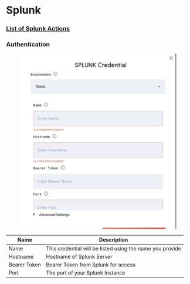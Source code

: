 # Splunk

### [List of Splunk Actions](splunk/splunk-actions.md)

### Authentication

<figure><img src="../../.gitbook/assets/Screenshot 2023-01-05 at 13.31.01.jpg" alt="splunk credential screenshot"><figcaption></figcaption></figure>

| Name         | Description                                               |
| ------------ | --------------------------------------------------------- |
| Name         | This credential will be listed using the name you provide |
| Hostname     | Hostname of Splunk Server                                 |
| Bearer Token | Bearer Token from Splunk for access                       |
| Port         | The port of your Splunk Instance                          |

